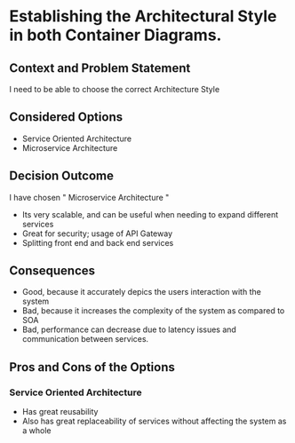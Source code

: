# Establishing the Architectural Style in both Container Diagrams.

## Context and Problem Statement

I need to be able to choose the correct Architecture Style 

## Considered Options

* Service Oriented Architecture
* Microservice Architecture

## Decision Outcome

 I have chosen " Microservice Architecture "
* Its very scalable, and can be useful when needing to expand different services
* Great for security; usage of API Gateway
* Splitting front end and back end services

## Consequences

* Good, because it accurately depics the users interaction with the system
* Bad, because it increases the complexity of the system as compared to SOA
* Bad, performance can decrease due to latency issues and communication between services.

## Pros and Cons of the Options

### Service Oriented Architecture
* Has great reusability
* Also has great replaceability of services without affecting the system as a whole


